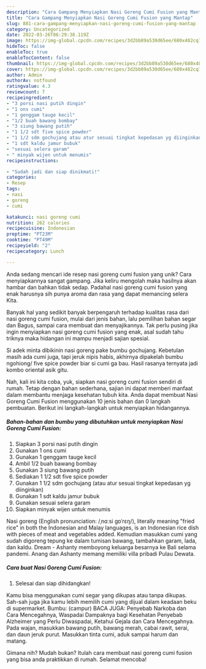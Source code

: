 ```yaml
---
description: "Cara Gampang Menyiapkan Nasi Goreng Cumi Fusion yang Mantap"
title: "Cara Gampang Menyiapkan Nasi Goreng Cumi Fusion yang Mantap"
slug: 881-cara-gampang-menyiapkan-nasi-goreng-cumi-fusion-yang-mantap
category: Uncategorized
date: 2022-03-26T06:29:38.119Z
image: https://img-global.cpcdn.com/recipes/3d2bb89a530d65ee/680x482cq70/nasi-goreng-cumi-fusion-foto-resep-utama.jpg
hideToc: false
enableToc: true
enableTocContent: false
thumbnail: https://img-global.cpcdn.com/recipes/3d2bb89a530d65ee/680x482cq70/nasi-goreng-cumi-fusion-foto-resep-utama.jpg
cover: https://img-global.cpcdn.com/recipes/3d2bb89a530d65ee/680x482cq70/nasi-goreng-cumi-fusion-foto-resep-utama.jpg
author: Admin
authorAv: notfound
ratingvalue: 4.3
reviewcount: 7
recipeingredient:
- "3 porsi nasi putih dingin"
- "1 ons cumi"
- "1 genggam tauge kecil"
- "1/2 buah bawang bombay"
- "3 siung bawang putih"
- "1 1/2 sdt five spice powder"
- "1 1/2 sdm gochujang atau atur sesuai tingkat kepedasan yg diinginkan"
- "1 sdt kaldu jamur bubuk"
- "sesuai selera garam"
- " minyak wijen untuk menumis"
recipeinstructions:

- "Sudah jadi dan siap dinikmati!"
categories:
- Resep
tags:
- nasi
- goreng
- cumi

katakunci: nasi goreng cumi 
nutrition: 262 calories
recipecuisine: Indonesian
preptime: "PT23M"
cooktime: "PT49M"
recipeyield: "2"
recipecategory: Lunch

---
```





Anda sedang mencari ide resep nasi goreng cumi fusion yang unik? Cara menyiapkannya sangat gampang. Jika keliru mengolah maka hasilnya akan hambar dan bahkan tidak sedap. Padahal nasi goreng cumi fusion yang enak harusnya sih punya aroma dan rasa yang dapat memancing selera Kita.





Banyak hal yang sedikit banyak berpengaruh terhadap kualitas rasa dari nasi goreng cumi fusion, mulai dari jenis bahan, lalu pemilihan bahan segar dan Bagus, sampai cara membuat dan menyajikannya. Tak perlu pusing jika ingin menyiapkan nasi goreng cumi fusion yang enak,      asal sudah tahu triknya maka hidangan ini mampu menjadi sajian spesial.














Si adek minta dibikinin nasi goreng pake bumbu gochujang. Kebetulan masih ada cumi juga, tapi jeruk nipis habis, akhirnya dipakelah bumbu ngohiong/ five spice powder biar si cumi ga bau. Hasil rasanya ternyata jadi kombo oriental asik gitu.






Nah, kali ini kita coba, yuk, siapkan nasi goreng cumi fusion sendiri di rumah. Tetap dengan bahan sederhana, sajian ini dapat memberi manfaat dalam membantu menjaga kesehatan tubuh kita. Anda dapat membuat Nasi Goreng Cumi Fusion menggunakan 10 jenis bahan dan 0 langkah pembuatan. Berikut ini langkah-langkah untuk menyiapkan hidangannya.

<!--inarticleads1-->

##### Bahan-bahan dan bumbu yang dibutuhkan untuk menyiapkan Nasi Goreng Cumi Fusion:

1. Siapkan 3 porsi nasi putih dingin
1. Gunakan 1 ons cumi
1. Gunakan 1 genggam tauge kecil
1. Ambil 1/2 buah bawang bombay
1. Gunakan 3 siung bawang putih
1. Sediakan 1 1/2 sdt five spice powder
1. Gunakan 1 1/2 sdm gochujang (atau atur sesuai tingkat kepedasan yg diinginkan)
1. Gunakan 1 sdt kaldu jamur bubuk
1. Gunakan sesuai selera garam
1. Siapkan  minyak wijen untuk menumis


Nasi goreng (English pronunciation: /ˌnɑːsi ɡɒˈrɛŋ/), literally meaning &#34;fried rice&#34; in both the Indonesian and Malay languages, is an Indonesian rice dish with pieces of meat and vegetables added. Kemudian masukkan cumi yang sudah digoreng tepung ke dalam tumisan bawang, tambahkan garam, lada, dan kaldu. Dream - Ashanty memboyong keluarga besarnya ke Bali selama pandemi. Anang dan Ashanty memang memiliki villa pribadi Pulau Dewata. 

<!--inarticleads2-->

##### Cara buat Nasi Goreng Cumi Fusion:


1. Selesai dan siap dihidangkan!

Kamu bisa menggunakan cumi segar yang dikupas atau tanpa dikupas. Sah-sah juga jika kamu lebih memilih cumi yang dijual dalam keadaan beku di supermarket. Bumbu: (campur) BACA JUGA: Penyebab Narkoba dan Cara Mencegahnya, Waspadai Dampaknya bagi Kesehatan Penyebab Alzheimer yang Perlu Diwaspadai, Ketahui Gejala dan Cara Mencegahnya. Pada wajan, masukkan bawang putih, bawang merah, cabai rawit, serai, dan daun jeruk purut. Masukkan tinta cumi, aduk sampai harum dan matang. 

Gimana nih? Mudah bukan? Itulah cara membuat nasi goreng cumi fusion yang bisa anda praktikkan di rumah. Selamat mencoba!
